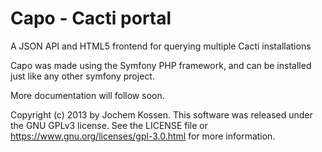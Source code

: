 Capo - Cacti portal
===================

A JSON API and HTML5 frontend for querying multiple Cacti installations

Capo was made using the Symfony PHP framework, and can be installed just like any other symfony project.

More documentation will follow soon.

Copyright (c) 2013 by Jochem Kossen. This software was released under the GNU
GPLv3 license. See the LICENSE file or
https://www.gnu.org/licenses/gpl-3.0.html for more information.
